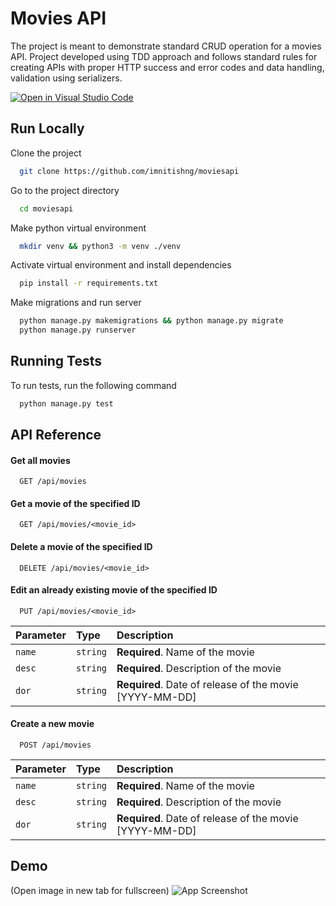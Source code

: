 
# Movies API 

The project is meant to demonstrate standard CRUD operation for a movies API.
Project developed using TDD approach and follows standard rules for creating APIs with proper HTTP success and error codes and data handling, validation using serializers.


[![Open in Visual Studio Code](https://open.vscode.dev/badges/open-in-vscode.svg)](https://open.vscode.dev/imnitishng/moviesapi)

## Run Locally

Clone the project

```bash
  git clone https://github.com/imnitishng/moviesapi
```

Go to the project directory

```bash
  cd moviesapi
```

Make python virtual environment

```bash
  mkdir venv && python3 -m venv ./venv
```

Activate virtual environment and install dependencies

```bash
  pip install -r requirements.txt
```

Make migrations and run server

```bash
  python manage.py makemigrations && python manage.py migrate 
  python manage.py runserver
```

## Running Tests

To run tests, run the following command

```bash
  python manage.py test
```

  
## API Reference

#### Get all movies 

```http
  GET /api/movies
```

#### Get a movie of the specified ID

```http
  GET /api/movies/<movie_id>
```

#### Delete a movie of the specified ID

```http
  DELETE /api/movies/<movie_id>
```


#### Edit an already existing movie of the specified ID

```http
  PUT /api/movies/<movie_id>
```
| Parameter | Type     | Description                       |
| :-------- | :------- | :-------------------------------- |
| `name`      | `string` | **Required**. Name of the movie |
| `desc`      | `string` | **Required**. Description of the movie |
| `dor`      | `string` | **Required**. Date of release of the movie [YYYY-MM-DD] |


#### Create a new movie

```http
  POST /api/movies
```
| Parameter | Type     | Description                       |
| :-------- | :------- | :-------------------------------- |
| `name`      | `string` | **Required**. Name of the movie |
| `desc`      | `string` | **Required**. Description of the movie |
| `dor`      | `string` | **Required**. Date of release of the movie [YYYY-MM-DD] |


## Demo
(Open image in new tab for fullscreen)
![App Screenshot](https://user-images.githubusercontent.com/35267629/127738259-3dceecba-fb60-4abd-8269-6464a12346c4.gif)
